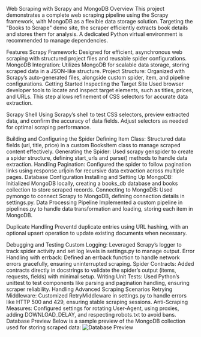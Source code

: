 Web Scraping with Scrapy and MongoDB
Overview
This project demonstrates a complete web scraping pipeline using the Scrapy framework, with MongoDB as a flexible data storage solution. Targeting the "Books to Scrape" demo site, the scraper efficiently extracts book details and stores them for analysis. A dedicated Python virtual environment is recommended to manage dependencies.

Features
Scrapy Framework: Designed for efficient, asynchronous web scraping with structured project files and reusable spider configurations.
MongoDB Integration: Utilizes MongoDB for scalable data storage, storing scraped data in a JSON-like structure.
Project Structure: Organized with Scrapy’s auto-generated files, alongside custom spider, item, and pipeline configurations.
Getting Started
Inspecting the Target Site
Used browser developer tools to locate and inspect target elements, such as titles, prices, and URLs. This step allows refinement of CSS selectors for accurate data extraction.

Scrapy Shell
Using Scrapy’s shell to test CSS selectors, preview extracted data, and confirm the accuracy of data fields. Adjust selectors as needed for optimal scraping performance.

Building and Configuring the Spider
Defining Item Class: Structured data fields (url, title, price) in a custom BooksItem class to manage scraped content effectively.
Generating the Spider: Used scrapy genspider to create a spider structure, defining start_urls and parse() methods to handle data extraction.
Handling Pagination: Configured the spider to follow pagination links using response.urljoin for recursive data extraction across multiple pages.
Database Configuration
Installing and Setting Up MongoDB: Initialized MongoDB locally, creating a books_db database and books collection to store scraped records.
Connecting to MongoDB: Used pymongo to connect Scrapy to MongoDB, defining connection details in settings.py.
Data Processing Pipeline
Implemented a custom pipeline in pipelines.py to handle data transformation and loading, storing each item in MongoDB.

Duplicate Handling
Preventd duplicate entries using URL hashing, with an optional upsert operation to update existing documents when necessary.

Debugging and Testing
Custom Logging: Leveraged Scrapy’s logger to track spider activity and set log levels in settings.py to manage output.
Error Handling with errback: Defined an errback function to handle network errors gracefully, ensuring uninterrupted scraping.
Spider Contracts: Added contracts directly in docstrings to validate the spider’s output (items, requests, fields) with minimal setup.
Writing Unit Tests: Used Python’s unittest to test components like parsing and pagination handling, ensuring scraper reliability.
Handling Advanced Scraping Scenarios
Retrying Middleware: Customized RetryMiddleware in settings.py to handle errors like HTTP 500 and 429, ensuring stable scraping sessions.
Anti-Scraping Measures: Configured settings for rotating User-Agent, using proxies, adding DOWNLOAD_DELAY, and respecting robots.txt to avoid bans.
Database Preview
Below is a sample preview of the MongoDB collection used for storing scraped data:
![Database Preview](path)
